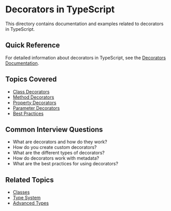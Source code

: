 # Decorators in TypeScript

This directory contains documentation and examples related to decorators in TypeScript.

## Quick Reference

For detailed information about decorators in TypeScript, see the [Decorators Documentation](decorators.md).

## Topics Covered
- [Class Decorators](decorators.md#class-decorators)
- [Method Decorators](decorators.md#method-decorators)
- [Property Decorators](decorators.md#property-decorators)
- [Parameter Decorators](decorators.md#parameter-decorators)
- [Best Practices](decorators.md#best-practices)

## Common Interview Questions
- What are decorators and how do they work?
- How do you create custom decorators?
- What are the different types of decorators?
- How do decorators work with metadata?
- What are the best practices for using decorators?

## Related Topics
- [Classes](../classes/classes.md)
- [Type System](../type-system/type-system.md)
- [Advanced Types](../advanced-types/advanced-types.md) 